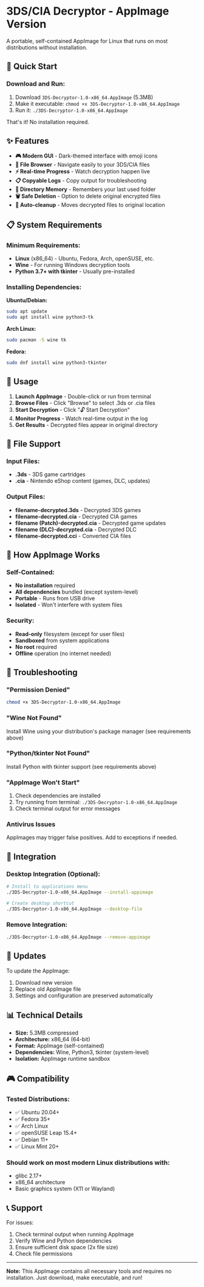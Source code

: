 # 3DS/CIA Decryptor - AppImage Version

A portable, self-contained AppImage for Linux that runs on most distributions without installation.

## 🚀 Quick Start

### Download and Run:
1. Download `3DS-Decryptor-1.0-x86_64.AppImage` (5.3MB)
2. Make it executable: `chmod +x 3DS-Decryptor-1.0-x86_64.AppImage`
3. Run it: `./3DS-Decryptor-1.0-x86_64.AppImage`

That's it! No installation required.

## ✨ Features

- **🎮 Modern GUI** - Dark-themed interface with emoji icons
- **📁 File Browser** - Navigate easily to your 3DS/CIA files
- **⚡ Real-time Progress** - Watch decryption happen live
- **📋 Copyable Logs** - Copy output for troubleshooting
- **💾 Directory Memory** - Remembers your last used folder
- **🗑️ Safe Deletion** - Option to delete original encrypted files
- **🔄 Auto-cleanup** - Moves decrypted files to original location

## 📋 System Requirements

### Minimum Requirements:
- **Linux** (x86_64) - Ubuntu, Fedora, Arch, openSUSE, etc.
- **Wine** - For running Windows decryption tools
- **Python 3.7+ with tkinter** - Usually pre-installed

### Installing Dependencies:

**Ubuntu/Debian:**
```bash
sudo apt update
sudo apt install wine python3-tk
```

**Arch Linux:**
```bash
sudo pacman -S wine tk
```

**Fedora:**
```bash
sudo dnf install wine python3-tkinter
```

## 🎯 Usage

1. **Launch AppImage** - Double-click or run from terminal
2. **Browse Files** - Click "Browse" to select .3ds or .cia files
3. **Start Decryption** - Click "🔓 Start Decryption"
4. **Monitor Progress** - Watch real-time output in the log
5. **Get Results** - Decrypted files appear in original directory

## 📁 File Support

### Input Files:
- **.3ds** - 3DS game cartridges
- **.cia** - Nintendo eShop content (games, DLC, updates)

### Output Files:
- **filename-decrypted.3ds** - Decrypted 3DS games
- **filename-decrypted.cia** - Decrypted CIA games
- **filename (Patch)-decrypted.cia** - Decrypted game updates
- **filename (DLC)-decrypted.cia** - Decrypted DLC
- **filename-decrypted.cci** - Converted CIA files

## 🔧 How AppImage Works

### Self-Contained:
- **No installation** required
- **All dependencies** bundled (except system-level)
- **Portable** - Runs from USB drive
- **Isolated** - Won't interfere with system files

### Security:
- **Read-only** filesystem (except for user files)
- **Sandboxed** from system applications
- **No root** required
- **Offline** operation (no internet needed)

## 🐛 Troubleshooting

### "Permission Denied"
```bash
chmod +x 3DS-Decryptor-1.0-x86_64.AppImage
```

### "Wine Not Found"
Install Wine using your distribution's package manager (see requirements above)

### "Python/tkinter Not Found"
Install Python with tkinter support (see requirements above)

### "AppImage Won't Start"
1. Check dependencies are installed
2. Try running from terminal: `./3DS-Decryptor-1.0-x86_64.AppImage`
3. Check terminal output for error messages

### Antivirus Issues
AppImages may trigger false positives. Add to exceptions if needed.

## 📱 Integration

### Desktop Integration (Optional):
```bash
# Install to applications menu
./3DS-Decryptor-1.0-x86_64.AppImage --install-appimage

# Create desktop shortcut
./3DS-Decryptor-1.0-x86_64.AppImage --desktop-file
```

### Remove Integration:
```bash
./3DS-Decryptor-1.0-x86_64.AppImage --remove-appimage
```

## 🔄 Updates

To update the AppImage:
1. Download new version
2. Replace old AppImage file
3. Settings and configuration are preserved automatically

## 📊 Technical Details

- **Size:** 5.3MB compressed
- **Architecture:** x86_64 (64-bit)
- **Format:** AppImage (self-contained)
- **Dependencies:** Wine, Python3, tkinter (system-level)
- **Isolation:** AppImage runtime sandbox

## 🎮 Compatibility

### Tested Distributions:
- ✅ Ubuntu 20.04+
- ✅ Fedora 35+
- ✅ Arch Linux
- ✅ openSUSE Leap 15.4+
- ✅ Debian 11+
- ✅ Linux Mint 20+

### Should work on most modern Linux distributions with:
- glibc 2.17+
- x86_64 architecture
- Basic graphics system (X11 or Wayland)

## 📞 Support

For issues:
1. Check terminal output when running AppImage
2. Verify Wine and Python dependencies
3. Ensure sufficient disk space (2x file size)
4. Check file permissions

---

**Note:** This AppImage contains all necessary tools and requires no installation. Just download, make executable, and run!